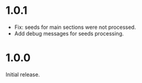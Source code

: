 # 1.0.1

- Fix: seeds for main sections were not processed.
- Add debug messages for seeds processing.

# 1.0.0

Initial release.
